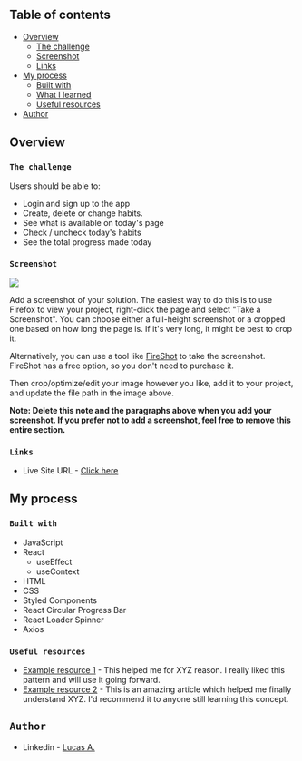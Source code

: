 ## Table of contents

- [Overview](#overview)
  - [The challenge](#the-challenge)
  - [Screenshot](#screenshot)
  - [Links](#links)
- [My process](#my-process)
  - [Built with](#built-with)
  - [What I learned](#what-i-learned)
  - [Useful resources](#useful-resources)
- [Author](#author)

## Overview

### `The challenge`

Users should be able to:

- Login and sign up to the app
- Create, delete or change habits.
- See what is available on today's page
- Check / uncheck today's habits 
- See the total progress made today

### `Screenshot`

![](./screenshot.jpg)

Add a screenshot of your solution. The easiest way to do this is to use Firefox to view your project, right-click the page and select "Take a Screenshot". You can choose either a full-height screenshot or a cropped one based on how long the page is. If it's very long, it might be best to crop it.

Alternatively, you can use a tool like [FireShot](https://getfireshot.com/) to take the screenshot. FireShot has a free option, so you don't need to purchase it. 

Then crop/optimize/edit your image however you like, add it to your project, and update the file path in the image above.

**Note: Delete this note and the paragraphs above when you add your screenshot. If you prefer not to add a screenshot, feel free to remove this entire section.**

### `Links`

- Live Site URL - [Click here](https://track-it-luc.vercel.app/)

## My process

### `Built with`

* JavaScript
* React
  - useEffect
  - useContext
* HTML
* CSS
* Styled Components
* React Circular Progress Bar
* React Loader Spinner
* Axios

### `Useful resources`

- [Example resource 1](https://www.example.com) - This helped me for XYZ reason. I really liked this pattern and will use it going forward.
- [Example resource 2](https://www.example.com) - This is an amazing article which helped me finally understand XYZ. I'd recommend it to anyone still learning this concept.

## `Author`

- Linkedin - [Lucas A.](https://www.linkedin.com/in/almeida-lucas1/)

